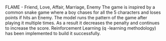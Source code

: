 FLAME - Friend, Love, Affair, Marriage, Enemy
The game is inspired by a common snake game where a boy chases for all the 5 characters and loses points if hits an Enemy. 
The model runs the pattern of the game after playing it multiple times. As a result it decreases the penalty and continues to increase the score.
Reinforcement Learning (q -learning methodology) has been implemented to build it successfully.
